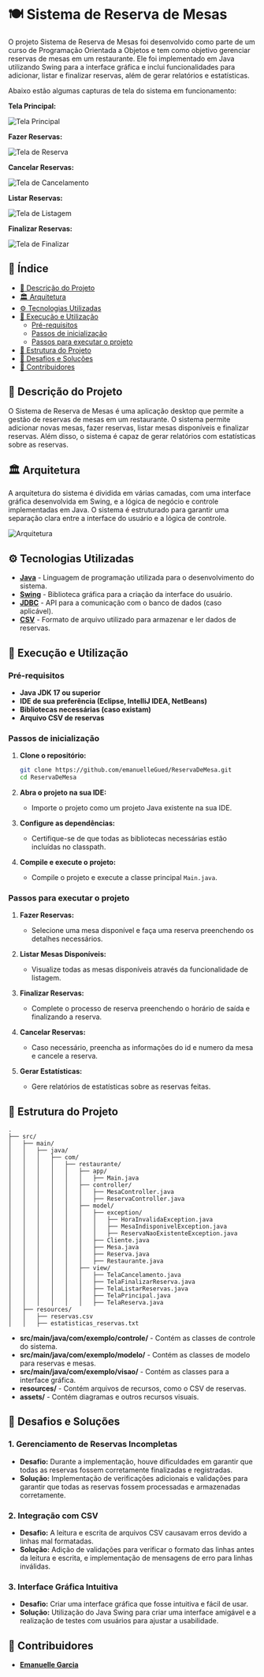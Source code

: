 # 🍽️ Sistema de Reserva de Mesas

O projeto Sistema de Reserva de Mesas foi desenvolvido como parte de um curso de Programação Orientada a Objetos e tem como objetivo gerenciar reservas de mesas em um restaurante. Ele foi implementado em Java utilizando Swing para a interface gráfica e inclui funcionalidades para adicionar, listar e finalizar reservas, além de gerar relatórios e estatísticas.

Abaixo estão algumas capturas de tela do sistema em funcionamento:

**Tela Principal:**

![Tela Principal](screenshots/telaprincipal.png)

**Fazer Reservas:**

![Tela de Reserva](screenshots/telaReserva.png)

**Cancelar Reservas:**

![Tela de Cancelamento](screenshots/telaCancelamento.png)

**Listar Reservas:**

![Tela de Listagem](screenshots/telaListaReservas.png)

**Finalizar Reservas:**

![Tela de Finalizar](screenshots/telaFinalizarReserva.png)


## 📖 Índice

- [📝 Descrição do Projeto](#-descrição-do-projeto)
- [🏛️ Arquitetura](#️-arquitetura)
- [⚙️ Tecnologias Utilizadas](#️-tecnologias-utilizadas)
- [🚀 Execução e Utilização](#-execução-e-utilização)
    - [Pré-requisitos](#pré-requisitos)
    - [Passos de inicialização](#passos-de-inicialização)
    - [Passos para executar o projeto](#passos-para-executar-o-projeto)
- [🧱 Estrutura do Projeto](#-estrutura-do-projeto)
- [🚧 Desafios e Soluções](#-desafios-e-soluções)
- [👥 Contribuidores](#-contribuidores)

## 📝 Descrição do Projeto

O Sistema de Reserva de Mesas é uma aplicação desktop que permite a gestão de reservas de mesas em um restaurante. O sistema permite adicionar novas mesas, fazer reservas, listar mesas disponíveis e finalizar reservas. Além disso, o sistema é capaz de gerar relatórios com estatísticas sobre as reservas.

## 🏛️ Arquitetura

A arquitetura do sistema é dividida em várias camadas, com uma interface gráfica desenvolvida em Swing, e a lógica de negócio e controle implementadas em Java. O sistema é estruturado para garantir uma separação clara entre a interface do usuário e a lógica de controle.

![Arquitetura](./assets/arquitetura.png)

## ⚙️ Tecnologias Utilizadas

- **[Java](https://www.java.com/)** - Linguagem de programação utilizada para o desenvolvimento do sistema.
- **[Swing](https://docs.oracle.com/javase/tutorial/uiswing/)** - Biblioteca gráfica para a criação da interface do usuário.
- **[JDBC](https://docs.oracle.com/javase/8/docs/technotes/guides/jdbc/)** - API para a comunicação com o banco de dados (caso aplicável).
- **[CSV](https://en.wikipedia.org/wiki/Comma-separated_values)** - Formato de arquivo utilizado para armazenar e ler dados de reservas.

## 🚀 Execução e Utilização

### Pré-requisitos

- **Java JDK 17 ou superior**
- **IDE de sua preferência (Eclipse, IntelliJ IDEA, NetBeans)**
- **Bibliotecas necessárias (caso existam)**
- **Arquivo CSV de reservas**

### Passos de inicialização

1. **Clone o repositório:**

   ```bash
   git clone https://github.com/emanuelleGued/ReservaDeMesa.git
   cd ReservaDeMesa
   ```

2. **Abra o projeto na sua IDE:**

    - Importe o projeto como um projeto Java existente na sua IDE.

3. **Configure as dependências:**

    - Certifique-se de que todas as bibliotecas necessárias estão incluídas no classpath.

4. **Compile e execute o projeto:**

    - Compile o projeto e execute a classe principal `Main.java`.

### Passos para executar o projeto

1. **Fazer Reservas:**

    - Selecione uma mesa disponível e faça uma reserva preenchendo os detalhes necessários.

2. **Listar Mesas Disponíveis:**

    - Visualize todas as mesas disponíveis através da funcionalidade de listagem.

3. **Finalizar Reservas:**

    - Complete o processo de reserva preenchendo o horário de saída e finalizando a reserva.

4. **Cancelar Reservas:**

    - Caso necessário, preencha as informações do id e numero da mesa e cancele a reserva.

5. **Gerar Estatísticas:**

    - Gere relatórios de estatísticas sobre as reservas feitas.

## 🧱 Estrutura do Projeto

```plaintext
.
├── src/
│   ├── main/
│   │   ├── java/
│   │   │   ├── com/
│   │   │   │   ├── restaurante/
│   │   │   │   │   ├── app/
│   │   │   │   │   │   ├── Main.java
│   │   │   │   │   ├── controller/
│   │   │   │   │   │   ├── MesaController.java
│   │   │   │   │   │   ├── ReservaController.java
│   │   │   │   │   ├── model/
│   │   │   │   │   │   ├── exception/
│   │   │   │   │   │   │   ├── HoraInvalidaException.java 
│   │   │   │   │   │   │   ├── MesaIndisponivelException.java   
│   │   │   │   │   │   │   ├── ReservaNaoExistenteException.java
│   │   │   │   │   │   ├── Cliente.java
│   │   │   │   │   │   ├── Mesa.java     
│   │   │   │   │   │   ├── Reserva.java
│   │   │   │   │   │   ├── Restaurante.java
│   │   │   │   │   ├── view/
│   │   │   │   │   │   ├── TelaCancelamento.java
│   │   │   │   │   │   ├── TelaFinalizarReserva.java
│   │   │   │   │   │   ├── TelaListarReservas.java
│   │   │   │   │   │   ├── TelaPrincipal.java
│   │   │   │   │   │   ├── TelaReserva.java
│   ├── resources/
│   │   ├── reservas.csv
│   │   ├── estatisticas_reservas.txt

```

- **src/main/java/com/exemplo/controle/** - Contém as classes de controle do sistema.
- **src/main/java/com/exemplo/modelo/** - Contém as classes de modelo para reservas e mesas.
- **src/main/java/com/exemplo/visao/** - Contém as classes para a interface gráfica.
- **resources/** - Contém arquivos de recursos, como o CSV de reservas.
- **assets/** - Contém diagramas e outros recursos visuais.

## 🚧 Desafios e Soluções

### 1. Gerenciamento de Reservas Incompletas
- **Desafio:** Durante a implementação, houve dificuldades em garantir que todas as reservas fossem corretamente finalizadas e registradas.
- **Solução:** Implementação de verificações adicionais e validações para garantir que todas as reservas fossem processadas e armazenadas corretamente.

### 2. Integração com CSV
- **Desafio:** A leitura e escrita de arquivos CSV causavam erros devido a linhas mal formatadas.
- **Solução:** Adição de validações para verificar o formato das linhas antes da leitura e escrita, e implementação de mensagens de erro para linhas inválidas.

### 3. Interface Gráfica Intuitiva
- **Desafio:** Criar uma interface gráfica que fosse intuitiva e fácil de usar.
- **Solução:** Utilização do Java Swing para criar uma interface amigável e a realização de testes com usuários para ajustar a usabilidade.

## 👥 Contribuidores

- **[Emanuelle Garcia](https://github.com/emanuelleGued)**

